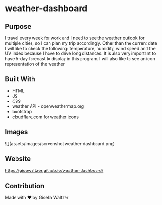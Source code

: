 # weather-dashboard

## Purpose
I travel every week for work and I need to see the weather outlook for multiple cities, so I can plan my trip accordingly. Other than the current date I will like to check the following: temperature, humidity, wind speed and the UV index because I have to drive long distances. It is also very important to have 5-day forecast to display in this program. I will also like to see an icon representation of the weather.

## Built With
* HTML
* JS
* CSS
* weather API - openweathermap.org
* bootstrap
* cloudflare.com for weather icons

## Images
![](assets/images/screenshot weather-dashboard.png)

## Website
https://gisewaltzer.github.io/weather-dashboard/


## Contribution
Made with ❤️ by Gisella Waltzer